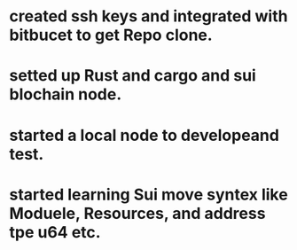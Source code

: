 # created ssh keys and integrated with bitbucet to get Repo clone.

# setted up Rust and cargo and sui blochain node.

# started a local node to developeand test.

# started learning Sui move syntex like Moduele, Resources, and address tpe u64 etc.
